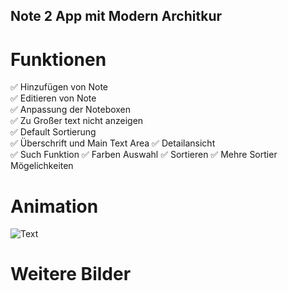 <p><h2> Note 2 App mit Modern Architkur  </h2></p> 

# Funktionen
:white_check_mark: Hinzufügen von Note  
:white_check_mark: Editieren von Note  
:white_check_mark: Anpassung der Noteboxen  
:white_check_mark: Zu Großer text nicht anzeigen  
:white_check_mark: Default Sortierung  
:white_check_mark: Überschrift und Main Text Area
:white_check_mark: Detailansicht   
:white_check_mark: Such Funktion
:white_check_mark: Farben Auswahl
:white_check_mark: Sortieren
:white_check_mark: Mehre Sortier Mögelichkeiten

# Animation

![Text](https://i.imgur.com/aWEQK97.gif)
# Weitere Bilder


